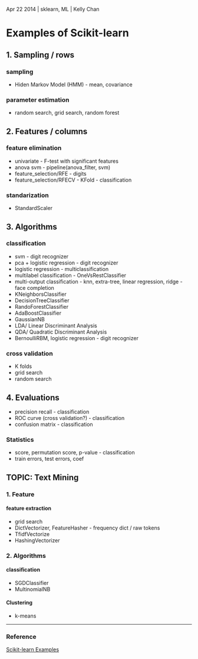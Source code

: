 Apr 22 2014 | sklearn, ML | Kelly Chan
# Examples of Scikit-learn

## 1. Sampling / rows

### sampling 
- Hiden Markov Model (HMM) - mean, covariance

### parameter estimation
- random search, grid search, random forest

## 2. Features / columns

### feature elimination
- univariate - F-test with significant features
- anova svm - pipeline(anova_filter, svm)
- feature_selection/RFE  - digits
- feature_selection/RFECV - KFold - classification

### standarization
- StandardScaler



## 3. Algorithms

### classification
- svm - digit recognizer
- pca + logistic regression - digit recognizer
- logistic regression - multiclassification
- multilabel classification - OneVsRestClassifier
- multi-output classification - knn, extra-tree,  linear regression, ridge - face completion
- KNeighborsClassifier
- DecisionTreeClassifier
- RandoForestClassifier
- AdaBoostClassifier
- GaussianNB
- LDA/ Linear Discriminant Analysis
- QDA/ Quadratic Discriminant Analysis
- BernoulliRBM, logistic regression - digit recognizer


### cross validation
- K folds
- grid search
- random search

## 4. Evaluations

- precision recall - classification
- ROC curve (cross validation?) - classification
- confusion matrix - classification


### Statistics

- score, permutation score, p-value - classification
- train errors, test errors, coef


## TOPIC: Text Mining

### 1. Feature 

#### feature extraction
- grid search
- DictVectorizer, FeatureHasher - frequency dict / raw tokens
- TfidfVectorize
- HashingVectorizer

### 2. Algorithms

#### classification
- SGDClassifier
- MultinomialNB

#### Clustering
- k-means

---
### Reference
[Scikit-learn Examples](http://scikit-learn.org/stable/auto_examples/index.html)
